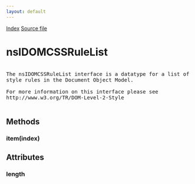 ```yaml
---
layout: default
---
```

<div id='links'><a href="../index.html">Index</a>
<a href="http://dxr.mozilla.org/mozilla-central/source/dom/interfaces/css/nsIDOMCSSRuleList.idl">Source file</a>
</div>

# nsIDOMCSSRuleList #
<pre>  
The nsIDOMCSSRuleList interface is a datatype for a list of CSS  
style rules in the Document Object Model.  
  
For more information on this interface please see  
http://www.w3.org/TR/DOM-Level-2-Style  
  
</pre>
## Methods ##

### item(index) ###

## Attributes ##

### length ###
